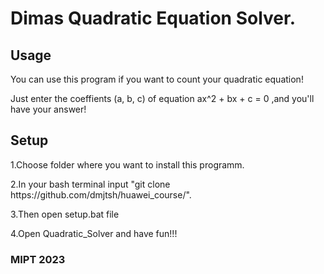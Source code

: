 <h1>Dimas Quadratic Equation Solver.</h1>
<h2>Usage</h2>
<p>You can use this program if you want to count your quadratic equation!</p> 
<p>Just enter the coeffients (a, b, c) of equation ax^2 + bx + c = 0 ,and you'll have your answer!</p>
<h2>Setup</h2>
<p>1.Choose folder where you want to install this programm.</p>
<p>2.In your bash terminal input "git clone https://github.com/dmjtsh/huawei_course/".</p>
<p>3.Then open setup.bat file</p>
<p>4.Open Quadratic_Solver and have fun!!!</p>
<h3>MIPT 2023</h3>
